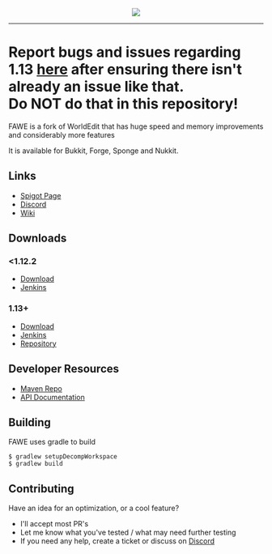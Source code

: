 <p align="center">
  <img src="https://i.imgur.com/Fog5fDB.png">
</p>

---

# Report bugs and issues regarding 1.13 [here](https://github.com/IntellectualSites/FastAsyncWorldEdit-1.13/issues/new) after ensuring there isn't already an issue like that. <br> Do NOT do that in this repository!

FAWE is a fork of WorldEdit that has huge speed and memory improvements and considerably more features

It is available for Bukkit, Forge, Sponge and Nukkit.

## Links 

* [Spigot Page](https://www.spigotmc.org/threads/fast-async-worldedit.100104/)
* [Discord](https://discord.gg/ngZCzbU)
* [Wiki](https://github.com/boy0001/FastAsyncWorldedit/wiki)

## Downloads
### <1.12.2
* [Download](https://empcraft.com/fawe/download/?bukkit)
* [Jenkins](https://ci.athion.net/job/FastAsyncWorldEdit/)

### 1.13+
* [Download](https://empcraft.com/fawe/download/?bukkit113)
* [Jenkins](https://ci.athion.net/job/FastAsyncWorldEdit-1.13/)
* [Repository](https://github.com/IntellectualSites/FastAsyncWorldEdit-1.13)

## Developer Resources
* [Maven Repo](http://ci.athion.net/job/FastAsyncWorldEdit/ws/mvn/)
* [API Documentation](https://github.com/boy0001/FastAsyncWorldedit/wiki/API)

## Building
FAWE uses gradle to build

```
$ gradlew setupDecompWorkspace
$ gradlew build
```

## Contributing
Have an idea for an optimization, or a cool feature?
 - I'll accept most PR's
 - Let me know what you've tested / what may need further testing
 - If you need any help, create a ticket or discuss on [Discord](https://discord.gg/ngZCzbU)
